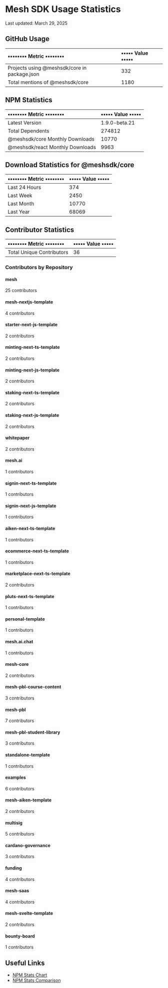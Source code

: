 # Mesh SDK Usage Statistics
Last updated: March 29, 2025

## GitHub Usage
| ▪️▪️▪️▪️▪️▪️▪️▪️ Metric ▪️▪️▪️▪️▪️▪️▪️▪️ | ▪️▪️▪️▪️▪️ Value ▪️▪️▪️▪️▪️ |
|:---------|:------|
| Projects using @meshsdk/core in package.json | 332 |
| Total mentions of @meshsdk/core | 1180 |

## NPM Statistics
| ▪️▪️▪️▪️▪️▪️▪️▪️ Metric ▪️▪️▪️▪️▪️▪️▪️▪️ | ▪️▪️▪️▪️▪️ Value ▪️▪️▪️▪️▪️ |
|:-----------|:----------|
| Latest Version | 1.9.0-beta.21 |
| Total Dependents | 274812 |
| @meshsdk/core Monthly Downloads | 10770 |
| @meshsdk/react Monthly Downloads | 9963 |

## Download Statistics for @meshsdk/core
| ▪️▪️▪️▪️▪️▪️▪️▪️ Metric ▪️▪️▪️▪️▪️▪️▪️▪️ | ▪️▪️▪️▪️▪️ Value ▪️▪️▪️▪️▪️ |
|:-----------|:-------------|
| Last 24 Hours | 374 |
| Last Week | 2450 |
| Last Month | 10770 |
| Last Year | 68069 |

## Contributor Statistics
| ▪️▪️▪️▪️▪️▪️▪️▪️ Metric ▪️▪️▪️▪️▪️▪️▪️▪️ | ▪️▪️▪️▪️▪️ Value ▪️▪️▪️▪️▪️ |
|:-----------|:-------------|
| Total Unique Contributors | 36 |

### Contributors by Repository
#### mesh
25 contributors

#### mesh-nextjs-template
4 contributors

#### starter-next-js-template
2 contributors

#### minting-next-ts-template
2 contributors

#### minting-next-js-template
2 contributors

#### staking-next-ts-template
2 contributors

#### staking-next-js-template
2 contributors

#### whitepaper
2 contributors

#### mesh.ai
1 contributors

#### signin-next-ts-template
1 contributors

#### signin-next-js-template
1 contributors

#### aiken-next-ts-template
1 contributors

#### ecommerce-next-ts-template
1 contributors

#### marketplace-next-ts-template
2 contributors

#### pluts-next-ts-template
1 contributors

#### personal-template
1 contributors

#### mesh.ai.chat
1 contributors

#### mesh-core
2 contributors

#### mesh-pbl-course-content
3 contributors

#### mesh-pbl
7 contributors

#### mesh-pbl-student-library
3 contributors

#### standalone-template
1 contributors

#### examples
6 contributors

#### mesh-aiken-template
2 contributors

#### multisig
5 contributors

#### cardano-governance
3 contributors

#### funding
4 contributors

#### mesh-saas
4 contributors

#### mesh-svelte-template
2 contributors

#### bounty-board
1 contributors

## Useful Links
- [NPM Stats Chart](https://npm-stat.com/charts.html?package=@meshsdk/core&from=2024-03-29&to=2025-03-29)
- [NPM Stats Comparison](https://npm-stat.com/charts.html?package=@meshsdk/core,@meshsdk/react&from=2024-03-29&to=2025-03-29)
